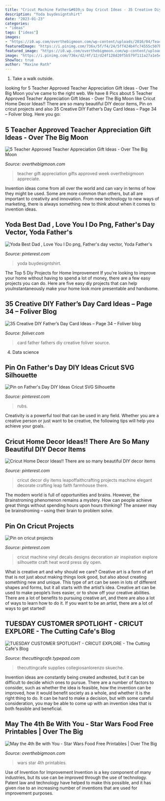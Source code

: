 ```yaml
---
title: "Cricut Machine Father&#039;s Day Cricut Ideas - 35 Creative Diy Father’s Day Card Ideas – Page 34 – Foliver Blog"
description: "Yoda buydesigntshirt"
date: "2023-01-23"
categories:
- "ideas"
tags: ["ideas"]
images:
- "https://i0.wp.com/overthebigmoon.com/wp-content/uploads/2016/04/Teacher-Appreciation-Gift-Ideas.jpg?fit=982%2C1382&amp;ssl=1"
featuredImage: "https://i.pinimg.com/736x/5f/f4/24/5ff424b4fc74555c507bf8c96c756bb5--cricut-decals.jpg"
featured_image: "https://i0.wp.com/overthebigmoon.com/wp-content/uploads/2016/04/Teacher-Appreciation-Gift-Ideas.jpg?fit=982%2C1382&amp;ssl=1"
image: "https://i.pinimg.com/736x/d2/4f/12/d24f128d20f5b579f111a27a1e5e4125.jpg"
ShowToc: true
author: "Maxine Rath"
---
```



1. Take a walk outside.

	

		
looking for 5 Teacher Approved Teacher Appreciation Gift Ideas - Over The Big Moon you've came to the right web. We have 8 Pics about 5 Teacher Approved Teacher Appreciation Gift Ideas - Over The Big Moon like Cricut Home Decor Ideas!! There are so many beautiful DIY decor items, Pin on cricut projects and also 35 Creative DIY Father’s Day Card Ideas – Page 34 – Foliver blog. Here you go:
		
    
## 5 Teacher Approved Teacher Appreciation Gift Ideas - Over The Big Moon

<img loading=lazy src="https://i0.wp.com/overthebigmoon.com/wp-content/uploads/2016/04/Teacher-Appreciation-Gift-Ideas.jpg?fit=982%2C1382&amp;ssl=1" onerror="this.onerror=null;this.src='https://tse1.mm.bing.net/th?id=OIP.6ZlYiB1ptbcaCndCznAq-QHaKb&amp;pid=15.1';" alt="5 Teacher Approved Teacher Appreciation Gift Ideas - Over The Big Moon">

_Source: overthebigmoon.com_

>teacher gift appreciation gifts approved week overthebigmoon appreciate. 

	

Invention ideas come from all over the world and can vary in terms of how they might be used. Some are more common than others, but all are important to creativity and innovation. From new technology to new ways of marketing, there is always something new to think about when it comes to invention ideas.

    
## Yoda Best Dad , Love You I Do Png, Father&#039;s Day Vector, Yoda Father&#039;s

<img loading=lazy src="https://i.pinimg.com/736x/cd/f7/13/cdf7131a6a7d5afb3d7e1d623db7a203.jpg" onerror="this.onerror=null;this.src='https://tse2.mm.bing.net/th?id=OIP.yo0IxIYO_UsbPjYI5enA0wHaHa&amp;pid=15.1';" alt="Yoda Best Dad , Love You I Do png, Father&#039;s day vector, Yoda Father&#039;s">

_Source: pinterest.com_

>yoda buydesigntshirt. 

	

The Top 5 Diy Projects for Home Improvement
If you're looking to improve your home without having to spend a lot of money, there are a few easy projects you can do. Here are five easy diy projects that can help youInstantaneously make your home look more presentable and handsome.

    
## 35 Creative DIY Father’s Day Card Ideas – Page 34 – Foliver Blog

<img loading=lazy src="http://www.foliver.com/wp-content/uploads/2019/06/34-Fathers-Day-card.jpg" onerror="this.onerror=null;this.src='https://tse3.mm.bing.net/th?id=OIP.kegBMgvk3VOJgpOLbhhj8gHaKo&amp;pid=15.1';" alt="35 Creative DIY Father’s Day Card Ideas – Page 34 – Foliver blog">

_Source: foliver.com_

>card father fathers diy creative foliver source. 

	

4. Data science 

    
## Pin On Father&#039;s Day DIY Ideas Cricut SVG Silhouette

<img loading=lazy src="https://i.pinimg.com/736x/d2/4f/12/d24f128d20f5b579f111a27a1e5e4125.jpg" onerror="this.onerror=null;this.src='https://tse3.mm.bing.net/th?id=OIP.XRmdNOOxrsd_tZ8KgGtkxAHaFp&amp;pid=15.1';" alt="Pin on Father&#039;s Day DIY Ideas Cricut SVG Silhouette">

_Source: pinterest.com_

>rubs. 

	

Creativity is a powerful tool that can be used in any field. Whether you are a creative person or just want to be creative, the following tips will help you achieve your goals.

    
## Cricut Home Decor Ideas!! There Are So Many Beautiful DIY Decor Items

<img loading=lazy src="https://i.pinimg.com/736x/0b/97/f8/0b97f8093c3de547fd3c3dc1024e40fa.jpg" onerror="this.onerror=null;this.src='https://tse4.mm.bing.net/th?id=OIP.LHCgRVBBbZYGBK-KO91MhwHaLG&amp;pid=15.1';" alt="Cricut Home Decor Ideas!! There are so many beautiful DIY decor items">

_Source: pinterest.com_

>cricut decor diy items leapoffaithcrafting projects machine elegant decorate crafting leap faith farmhouse there. 

	

The modern world is full of opportunities and brains. However, the Brainstroming phenomenon remains a mystery. How can people achieve great things without spending hours upon hours thinking? The answer may be brainstroming – using their brain to problem solve.

    
## Pin On Cricut Projects

<img loading=lazy src="https://i.pinimg.com/736x/5f/f4/24/5ff424b4fc74555c507bf8c96c756bb5--cricut-decals.jpg" onerror="this.onerror=null;this.src='https://tse1.mm.bing.net/th?id=OIP.jgD51iR4kJflu9shmlMScwHaJ4&amp;pid=15.1';" alt="Pin on cricut projects">

_Source: pinterest.com_

>cricut machine vinyl decals designs decoration air inspiration explore silhouette craft heat word press diy open. 

	

What is creative art and why should we care?
Creative art is a form of art that is not just about making things look good, but also about creating something new and unique. This type of art can be seen in lots of different shapes and forms, but it all starts with the artist’s idea. Creative art can be used to make people’s lives easier, or to show off your creative abilities. There are a lot of benefits to pursuing creative art, and there are also a lot of ways to learn how to do it. If you want to be an artist, there are a lot of ways to get started!

    
## TUESDAY CUSTOMER SPOTLIGHT - CRICUT EXPLORE - The Cutting Cafe&#039;s Blog

<img loading=lazy src="http://thecuttingcafe.typepad.com/.a/6a010536b71e2d970b01a51181e3b5970c-600wi" onerror="this.onerror=null;this.src='https://tse2.mm.bing.net/th?id=OIP.2eH3Jhj3_d26BNJKtStyZQHaGC&amp;pid=15.1';" alt="TUESDAY CUSTOMER SPOTLIGHT - CRICUT EXPLORE - The Cutting Cafe&#039;s Blog">

_Source: thecuttingcafe.typepad.com_

>thecuttingcafe supplies collegiosanlorenzo skueche. 

	

Invention ideas are constantly being created andtested, but it can be difficult to decide which ones to pursue. There are a number of factors to consider, such as whether the idea is feasible, how the invention can be improved, how it would benefit society as a whole, and whether it is the right thing to do. It can be hard to make a decision, but with some careful consideration, you may be able to come up with an invention idea that is both feasible and beneficial.

    
## May The 4th Be With You - Star Wars Food Free Printables | Over The Big

<img loading=lazy src="https://i2.wp.com/overthebigmoon.com/wp-content/uploads/2015/04/star-wars-food-printables.jpg?fit=750%2C750&amp;ssl=1" onerror="this.onerror=null;this.src='https://tse4.mm.bing.net/th?id=OIP.KcgImAE1Du4GtbTCw5MhQwHaHa&amp;pid=15.1';" alt="May the 4th Be with You - Star Wars Food Free Printables | Over The Big">

_Source: overthebigmoon.com_

>wars star 4th printables. 

	

Use of Invention for Improvement
Invention is a key component of many industries, but its use can be improved through the use of technology. Patent law and technology have helped to make this possible, and it has given rise to an increasing number of inventions that are used for improvement purposes.

